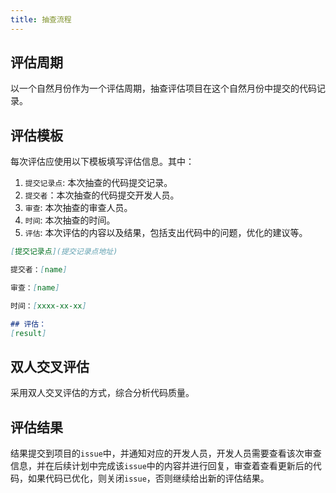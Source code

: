 ```yaml
---
title: 抽查流程
---
```


## 评估周期

以一个自然月份作为一个评估周期，抽查评估项目在这个自然月份中提交的代码记录。

## 评估模板

每次评估应使用以下模板填写评估信息。其中：

1. `提交记录点`: 本次抽查的代码提交记录。
2. `提交者`：本次抽查的代码提交开发人员。
3. `审查`: 本次抽查的审查人员。
4. `时间`: 本次抽查的时间。
5. `评估`: 本次评估的内容以及结果，包括支出代码中的问题，优化的建议等。

``` markdown
[提交记录点](提交记录点地址)

提交者：[name]

审查：[name]

时间：[xxxx-xx-xx]

## 评估：
[result]
```
## 双人交叉评估

采用双人交叉评估的方式，综合分析代码质量。

## 评估结果

结果提交到项目的`issue`中，并通知对应的开发人员，开发人员需要查看该次审查信息，并在后续计划中完成该`issue`中的内容并进行回复，审查着查看更新后的代码，如果代码已优化，则关闭`issue`，否则继续给出新的评估结果。


